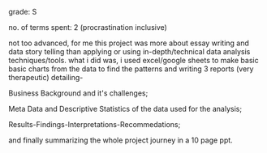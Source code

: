 grade: S

no. of terms spent: 2 (procrastination inclusive)

not too advanced, for me this project was more about essay writing and data story telling than applying or using in-depth/technical data analysis techniques/tools.
what i did was, i used excel/google sheets to make basic basic charts from the data to find the patterns and writing 3 reports (very therapeutic) detailing-

Business Background and it's challenges;

Meta Data and Descriptive Statistics of the data used for the analysis; 

Results-Findings-Interpretations-Recommedations;

and finally summarizing the whole project journey in a 10 page ppt.
